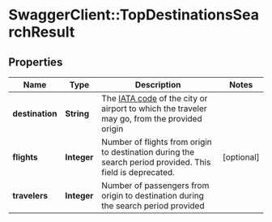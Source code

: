 # SwaggerClient::TopDestinationsSearchResult

## Properties
Name | Type | Description | Notes
------------ | ------------- | ------------- | -------------
**destination** | **String** | The <a href="https://en.wikipedia.org/wiki/International_Air_Transport_Association_airport_code">IATA code</a> of the city or airport to which the traveler may go, from the provided origin |
**flights** | **Integer** | Number of flights from origin to destination during the search period provided. This field is deprecated. | [optional]
**travelers** | **Integer** | Number of passengers from origin to destination during the search period provided |



